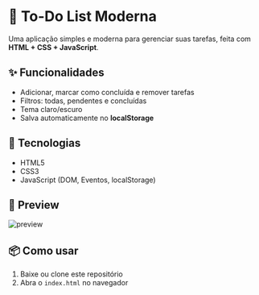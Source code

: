 # 📝 To-Do List Moderna

Uma aplicação simples e moderna para gerenciar suas tarefas, feita com **HTML + CSS + JavaScript**.

## ✨ Funcionalidades
- Adicionar, marcar como concluída e remover tarefas
- Filtros: todas, pendentes e concluídas
- Tema claro/escuro
- Salva automaticamente no **localStorage**

## 🚀 Tecnologias
- HTML5
- CSS3
- JavaScript (DOM, Eventos, localStorage)

## 📸 Preview
![preview](https://via.placeholder.com/800x400?text=To-Do+List+Preview)

## 📦 Como usar
1. Baixe ou clone este repositório
2. Abra o `index.html` no navegador
